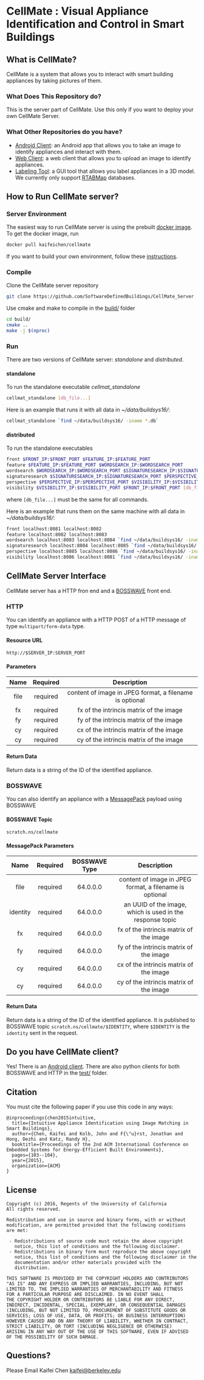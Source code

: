 # CellMate : Visual Appliance Identification and Control in Smart Buildings


## What is CellMate? 
CellMate is a system that allows you to interact with smart building appliances by taking pictures of them.

### What Does This Repository do?
This is the server part of CellMate. Use this only if you want to deploy your own CellMate Server.

### What Other Repositories do you have?
* [Android Client](https://github.com/SoftwareDefinedBuildings/CellMate_Android): an Android app that allows you to take an image to identify appliances and interact with them.
* [Web Client](https://github.com/SoftwareDefinedBuildings/CellMate_Web_Client): a web client that allows you to upload an image to identify appliances.
* [Labeling Tool](https://github.com/SoftwareDefinedBuildings/CellMate_Labeling_Tool): a GUI tool that allows you label appliances in a 3D model. We currently only support [RTABMap](https://github.com/introlab/rtabmap) databases.


## How to Run CellMate server?

### Server Environment
The easiest way to run CellMate server is using the prebuilt [docker image](https://hub.docker.com/r/kaifeichen/cellmate/). To get the docker image, run
```bash
docker pull kaifeichen/cellmate
```

If you want to build your own environment, follow these [instructions](https://gist.github.com/kaifeichen/5839d0cbf357ede24662dc7c6e1f401f).

### Compile
Clone the CellMate server repository
```bash
git clone https://github.com/SoftwareDefinedBuildings/CellMate_Server
```
Use cmake and make to compile in the [build/](build) folder
```bash
cd build/
cmake ..
make -j $(nproc)
```


### Run
There are two versions of CellMate server: *standalone* and *distributed*.

#### standalone
To run the standalone executable *cellmat_standalone*
```bash
cellmat_standalone [db_file...]
```

Here is an example that runs it with all data in *~/data/buildsys16/*:
```bash
cellmat_standalone `find ~/data/buildsys16/ -iname *.db`
```

#### distributed
To run the standalone executables
```bash
front $FRONT_IP:$FRONT_PORT $FEATURE_IP:$FEATURE_PORT
feature $FEATURE_IP:$FEATURE_PORT $WORDSEARCH_IP:$WORDSEARCH_PORT
wordsearch $WORDSEARCH_IP:$WORDSEARCH_PORT $SIGNATURESEARCH_IP:$SIGNATURESEARCH_PORT [db_file...]
signaturesearch $SIGNATURESEARCH_IP:$SIGNATURESEARCH_PORT $PERSPECTIVE_IP:$PERSPECTIVE_PORT [db_file...]
perspective $PERSPECTIVE_IP:$PERSPECTIVE_PORT $VISIBILITY_IP:$VISIBILITY_PORT [db_file...]
visibility $VISIBILITY_IP:$VISIBILITY_PORT $FRONT_IP:$FRONT_PORT [db_file...]
```
where `[db_file...]` must be the same for all commands.

Here is an example that runs them on the same machine with all data in *~/data/buildsys16/*:
```bash
front localhost:8081 localhost:8082
feature localhost:8082 localhost:8083
wordsearch localhost:8083 localhost:8084 `find ~/data/buildsys16/ -iname *.db`
signaturesearch localhost:8084 localhost:8085 `find ~/data/buildsys16/ -iname *.db`
perspective localhost:8085 localhost:8086 `find ~/data/buildsys16/ -iname *.db`
visibility localhost:8086 localhost:8081 `find ~/data/buildsys16/ -iname *.db`
```


## CellMate Server Interface

CellMate server has a HTTP fron end and a [BOSSWAVE](https://github.com/immesys/bw2) front end.

### HTTP
You can identify an appliance with a HTTP POST of a HTTP message of type `multipart/form-data` type.

#### Resource URL
`http://$SERVER_IP:SERVER_PORT`

#### Parameters
| Name | Required | Description |
|:----:|:--------:|:-----------:|
| file | required | content of image in JPEG format, a filename is optional |
| fx   | required | fx of the intrincis matrix of the image |
| fy   | required | fy of the intrincis matrix of the image |
| cy   | required | cx of the intrincis matrix of the image |
| cy   | required | cy of the intrincis matrix of the image |

#### Return Data
Return data is a string of the ID of the identified appliance.

### BOSSWAVE
You can also identify an appliance with a [MessagePack](http://msgpack.org/) payload using BOSSWAVE

#### BOSSWAVE Topic
`scratch.ns/cellmate`

#### MessagePack Parameters
| Name | Required | BOSSWAVE Type | Description |
|:----:|:--------:|:-------------:|:-----------:|
| file | required | 64.0.0.0 | content of image in JPEG format, a filename is optional |
| identity | required | 64.0.0.0 | an UUID of the image, which is used in the response topic |
| fx   | required | 64.0.0.0 | fx of the intrincis matrix of the image |
| fy   | required | 64.0.0.0 | fy of the intrincis matrix of the image |
| cy   | required | 64.0.0.0 | cx of the intrincis matrix of the image |
| cy   | required | 64.0.0.0 | cy of the intrincis matrix of the image |

#### Return Data
Return data is a string of the ID of the identified appliance. It is published to BOSSWAVE topic `scratch.ns/cellmate/$IDENTITY`, where `$IDENTITY` is the `identity` sent in the request.


## Do you have CellMate client?
Yes! There is an [Android client](https://github.com/SoftwareDefinedBuildings/CellMate_Android). 
There are also python clients for both BOSSWAVE and HTTP in the [test/](test) folder.


## Citation
You must cite the following paper if you use this code in any ways:

```
@inproceedings{chen2015intuitive,
  title={Intuitive Appliance Identification using Image Matching in Smart Buildings},
  author={Chen, Kaifei and Kolb, John and F{\"u}rst, Jonathan and Hong, Dezhi and Katz, Randy H},
  booktitle={Proceedings of the 2nd ACM International Conference on Embedded Systems for Energy-Efficient Built Environments},
  pages={103--104},
  year={2015},
  organization={ACM}
}
```

## License

```
Copyright (c) 2016, Regents of the University of California
All rights reserved.

Redistribution and use in source and binary forms, with or without
modification, are permitted provided that the following conditions 
are met:

 - Redistributions of source code must retain the above copyright
   notice, this list of conditions and the following disclaimer.
 - Redistributions in binary form must reproduce the above copyright
   notice, this list of conditions and the following disclaimer in the
   documentation and/or other materials provided with the
   distribution.

THIS SOFTWARE IS PROVIDED BY THE COPYRIGHT HOLDERS AND CONTRIBUTORS
"AS IS" AND ANY EXPRESS OR IMPLIED WARRANTIES, INCLUDING, BUT NOT
LIMITED TO, THE IMPLIED WARRANTIES OF MERCHANTABILITY AND FITNESS 
FOR A PARTICULAR PURPOSE ARE DISCLAIMED. IN NO EVENT SHALL 
THE COPYRIGHT HOLDER OR CONTRIBUTORS BE LIABLE FOR ANY DIRECT, 
INDIRECT, INCIDENTAL, SPECIAL, EXEMPLARY, OR CONSEQUENTIAL DAMAGES 
(INCLUDING, BUT NOT LIMITED TO, PROCUREMENT OF SUBSTITUTE GOODS OR 
SERVICES; LOSS OF USE, DATA, OR PROFITS; OR BUSINESS INTERRUPTION) 
HOWEVER CAUSED AND ON ANY THEORY OF LIABILITY, WHETHER IN CONTRACT, 
STRICT LIABILITY, OR TORT (INCLUDING NEGLIGENCE OR OTHERWISE) 
ARISING IN ANY WAY OUT OF THE USE OF THIS SOFTWARE, EVEN IF ADVISED 
OF THE POSSIBILITY OF SUCH DAMAGE.
```

## Questions? 

Please Email Kaifei Chen <kaifei@berkeley.edu>
